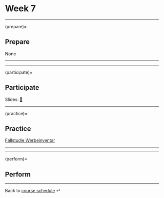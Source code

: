 # Week 7


---

(prepare)=
## Prepare

None

---

---


(participate)=
## Participate

Slides: [📑](https://drive.google.com/file/d/1-aOfm8TauMIU2zWv8GMo_c_tD6UIV2Zc/view?usp=sharing)

---


(practice)=
## Practice


[Fallstudie Werbeinventar](https://docs.google.com/spreadsheets/d/1Ft9CfS7HKJPSiRVqXoIVMcOEg1EfGkPFHKBFNzpmo40/edit?usp=sharing)

---

---

(perform)=
## Perform


---

Back to [course schedule](../docs/course-schedule.md) ⏎
